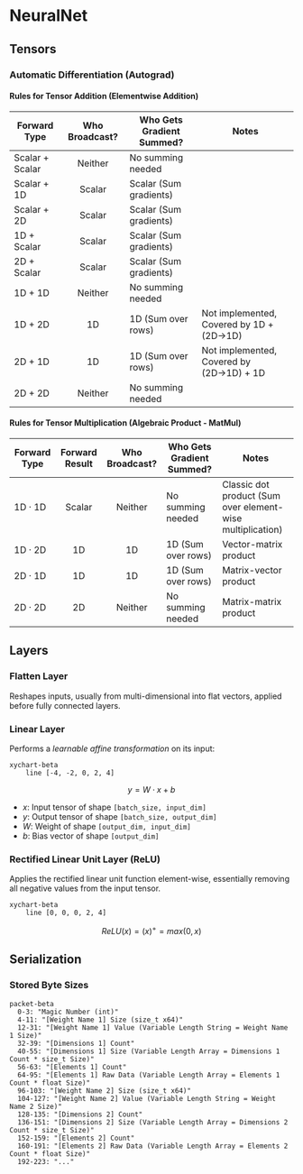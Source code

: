 # NeuralNet

## Tensors
### Automatic Differentiation (Autograd)
#### Rules for Tensor Addition (Elementwise Addition)
| Forward Type | Who Broadcast? | Who Gets Gradient Summed? | Notes |
| --- | :---: | --- | --- |
| Scalar + Scalar | Neither | No summing needed | |
| Scalar + 1D | Scalar | Scalar (Sum gradients) | |
| Scalar + 2D | Scalar | Scalar (Sum gradients) | |
| 1D + Scalar | Scalar | Scalar (Sum gradients) | |
| 2D + Scalar | Scalar | Scalar (Sum gradients) | |
| 1D + 1D | Neither | No summing needed | |
| 1D + 2D | 1D | 1D (Sum over rows) | Not implemented, Covered by 1D + (2D&#8594;1D) |
| 2D + 1D | 1D | 1D (Sum over rows) | Not implemented, Covered by (2D&#8594;1D) + 1D |
| 2D + 2D | Neither | No summing needed | |

#### Rules for Tensor Multiplication (Algebraic Product - MatMul)
| Forward Type | Forward Result | Who Broadcast? | Who Gets Gradient Summed? | Notes |
| --- | :---: | :---: | --- | --- |
| 1D &#183; 1D | Scalar | Neither | No summing needed | Classic dot product (Sum over element-wise multiplication) |
| 1D &#183; 2D | 1D | 1D | 1D (Sum over rows) | Vector-matrix product |
| 2D &#183; 1D | 1D | 1D | 1D (Sum over rows) | Matrix-vector product |
| 2D &#183; 2D | 2D | Neither | No summing needed | Matrix-matrix product |

## Layers
### Flatten Layer
Reshapes inputs, usually from multi-dimensional into flat vectors, applied before fully connected layers.

### Linear Layer
Performs a *learnable affine transformation* on its input:
```mermaid
xychart-beta
    line [-4, -2, 0, 2, 4]
```
```math
y = W \cdot x + b
```
- $`x`$: Input tensor of shape `[batch_size, input_dim]`
- $`y`$: Output tensor of shape `[batch_size, output_dim]`
- $`W`$: Weight of shape `[output_dim, input_dim]`
- $`b`$: Bias vector of shape `[output_dim]`

### Rectified Linear Unit Layer (ReLU)
Applies the rectified linear unit function element-wise, essentially removing all negative values from the input tensor.
```mermaid
xychart-beta
    line [0, 0, 0, 2, 4]
```
```math
ReLU(x) = (x)^{+} = max(0,x)
```

## Serialization
### Stored Byte Sizes
```mermaid
packet-beta
  0-3: "Magic Number (int)"
  4-11: "[Weight Name 1] Size (size_t x64)"
  12-31: "[Weight Name 1] Value (Variable Length String = Weight Name 1 Size)"
  32-39: "[Dimensions 1] Count"
  40-55: "[Dimensions 1] Size (Variable Length Array = Dimensions 1 Count * size_t Size)"
  56-63: "[Elements 1] Count"
  64-95: "[Elements 1] Raw Data (Variable Length Array = Elements 1 Count * float Size)"
  96-103: "[Weight Name 2] Size (size_t x64)"
  104-127: "[Weight Name 2] Value (Variable Length String = Weight Name 2 Size)"
  128-135: "[Dimensions 2] Count"
  136-151: "[Dimensions 2] Size (Variable Length Array = Dimensions 2 Count * size_t Size)"
  152-159: "[Elements 2] Count"
  160-191: "[Elements 2] Raw Data (Variable Length Array = Elements 2 Count * float Size)"
  192-223: "..."
```
